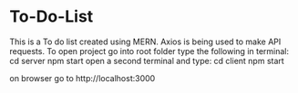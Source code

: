 # To-Do-List
This is a To do list created using MERN. Axios is being used to make API requests. To open project go into root folder type the following in terminal:
    cd server
    npm start
open a second terminal and type:
    cd client
    npm start

on browser go to http://localhost:3000
